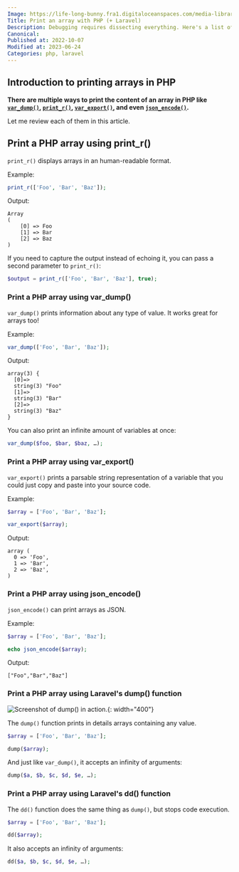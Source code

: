 ```yaml
---
Image: https://life-long-bunny.fra1.digitaloceanspaces.com/media-library/production/8/woman-coding_xuisvu.jpg
Title: Print an array with PHP (+ Laravel)
Description: Debugging requires dissecting everything. Here's a list of all the one-line of code built-in ways to print arrays in PHP (and even Laravel-specific helpers).
Canonical: 
Published at: 2022-10-07
Modified at: 2023-06-24
Categories: php, laravel
---
```


## Introduction to printing arrays in PHP

**There are multiple ways to print the content of an array in PHP like [`var_dump()`](https://www.php.net/var_dump), [`print_r()`](https://www.php.net/print_r), [`var_export()`](https://www.php.net/var_export), and even [`json_encode()`](https://www.php.net/json_encode).**

Let me review each of them in this article.

## Print a PHP array using print_r()

`print_r()` displays arrays in an human-readable format.

Example:

```php
print_r(['Foo', 'Bar', 'Baz']);
```

Output:

```
Array
(
    [0] => Foo
    [1] => Bar
    [2] => Baz
)
```

If you need to capture the output instead of echoing it, you can pass a second parameter to `print_r()`:

```php
$output = print_r(['Foo', 'Bar', 'Baz'], true);
```

### Print a PHP array using var_dump()

`var_dump()` prints information about any type of value. It works great for arrays too!

Example:

```php
var_dump(['Foo', 'Bar', 'Baz']);
```

Output:

```
array(3) {
  [0]=>
  string(3) "Foo"
  [1]=>
  string(3) "Bar"
  [2]=>
  string(3) "Baz"
}
```

You can also print an infinite amount of variables at once:

```php
var_dump($foo, $bar, $baz, …);
```

### Print a PHP array using var_export()

`var_export()` prints a parsable string representation of a variable that you could just copy and paste into your source code.

Example:

```php
$array = ['Foo', 'Bar', 'Baz'];

var_export($array);
```

Output:

```
array (
  0 => 'Foo',
  1 => 'Bar',
  2 => 'Baz',
)
```

### Print a PHP array using json_encode()

`json_encode()` can print arrays as JSON.

Example:

```php
$array = ['Foo', 'Bar', 'Baz'];

echo json_encode($array);
```

Output:

```
["Foo","Bar","Baz"]
```

### Print a PHP array using Laravel's dump() function

![Screenshot of dump() in action.](https://life-long-bunny.fra1.digitaloceanspaces.com/media-library/production/86/conversions/Screen_Shot_2023-01-16_at_07.54.59_ichkqp-medium.jpg){: width="400"}

The `dump()` function prints in details arrays containing any value.

```php
$array = ['Foo', 'Bar', 'Baz'];

dump($array);
```

And just like `var_dump()`, it accepts an infinity of arguments:

```php
dump($a, $b, $c, $d, $e, …);
```

### Print a PHP array using Laravel's dd() function

The `dd()` function does the same thing as `dump()`, but stops code execution.

```php
$array = ['Foo', 'Bar', 'Baz'];

dd($array);
```

It also accepts an infinity of arguments:

```php
dd($a, $b, $c, $d, $e, …);
```

